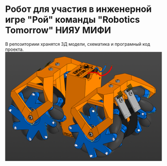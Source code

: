 # Робот для участия в инженерной игре "Рой" команды "Robotics Tomorrow" НИЯУ МИФИ
В репозиториии хранятся 3Д модели, схематика и програмный код проекта.
<img alt="Изображение робота" src="https://github.com/fmtrifonov/RT-swarm-robot/blob/main/Images/initial-image.png">
